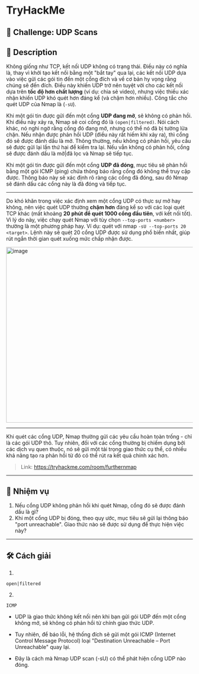 
# TryHackMe

## 🧩 Challenge: UDP Scans

## 📝 Description
Không giống như TCP, kết nối UDP không có trạng thái. Điều này có nghĩa là, thay vì khởi tạo kết nối bằng một "bắt tay" qua lại, các kết nối UDP dựa vào việc gửi các gói tin đến một cổng đích và về cơ bản hy vọng rằng chúng sẽ đến đích. Điều này khiến UDP trở nên tuyệt vời cho các kết nối dựa trên **tốc độ hơn chất lượng** (ví dụ: chia sẻ video), nhưng việc thiếu xác nhận khiến UDP khó quét hơn đáng kể (và chậm hơn nhiều). Công tắc cho quét UDP của Nmap là (`-sU`).

Khi một gói tin được gửi đến một cổng **UDP đang mở**, sẽ không có phản hồi. Khi điều này xảy ra, Nmap sẽ coi cổng đó là `(open|filtered)`. Nói cách khác, nó nghi ngờ rằng cổng đó đang mở, nhưng có thể nó đã bị tường lửa chặn. Nếu nhận được phản hồi UDP (điều này rất hiếm khi xảy ra), thì cổng đó sẽ được đánh dấu là mở. Thông thường, nếu không có phản hồi, yêu cầu sẽ được gửi lại lần thứ hai để kiểm tra lại. Nếu vẫn không có phản hồi, cổng sẽ được đánh dấu là mở|đã lọc và Nmap sẽ tiếp tục.

Khi một gói tin được gửi đến một cổng **UDP đã đóng**, mục tiêu sẽ phản hồi bằng một gói ICMP (ping) chứa thông báo rằng cổng đó không thể truy cập được. Thông báo này sẽ xác định rõ ràng các cổng đã đóng, sau đó Nmap sẽ đánh dấu các cổng này là đã đóng và tiếp tục.

---

Do khó khăn trong việc xác định xem một cổng UDP có thực sự mở hay không, nên việc quét UDP thường **chậm hơn** đáng kể so với các loại quét TCP khác (mất khoảng **20 phút để quét 1000 cổng đầu tiên**, với kết nối tốt). Vì lý do này, việc chạy quét Nmap với tùy chọn `--top-ports <number>` thường là một phương pháp hay. Ví dụ: quét với nmap `-sU --top-ports 20 <target>`. Lệnh này sẽ quét 20 cổng UDP được sử dụng phổ biến nhất, giúp rút ngắn thời gian quét xuống mức chấp nhận được.

<img width="626" height="474" alt="image" src="https://github.com/user-attachments/assets/c00d45d8-4d2f-43e8-bdab-57e794b98f6e" />


---

Khi quét các cổng UDP, Nmap thường gửi các yêu cầu hoàn toàn trống - chỉ là các gói UDP thô. Tuy nhiên, đối với các cổng thường bị chiếm dụng bởi các dịch vụ quen thuộc, nó sẽ gửi một tải trọng giao thức cụ thể, có nhiều khả năng tạo ra phản hồi từ đó có thể rút ra kết quả chính xác hơn.

> Link: https://tryhackme.com/room/furthernmap

---

## 🧠 Nhiệm vụ
1. Nếu cổng UDP không phản hồi khi quét Nmap, cổng đó sẽ được đánh dấu là gì?
2. Khi một cổng UDP bị đóng, theo quy ước, mục tiêu sẽ gửi lại thông báo "port unreachable". Giao thức nào sẽ được sử dụng để thực hiện việc này?

---


## 🛠️ Cách giải

1.

```
open|filtered
```

2.

```
ICMP
```

- UDP là giao thức không kết nối nên khi bạn gửi gói UDP đến một cổng không mở, sẽ không có phản hồi từ chính giao thức UDP.

- Tuy nhiên, để báo lỗi, hệ thống đích sẽ gửi một gói ICMP (Internet Control Message Protocol) loại "Destination Unreachable – Port Unreachable" quay lại.

- Đây là cách mà Nmap UDP scan (-sU) có thể phát hiện cổng UDP nào đóng.
